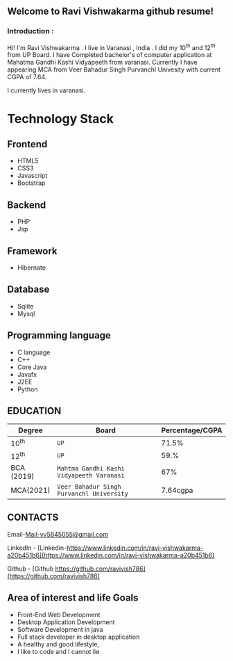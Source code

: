 ## Welcome to Ravi Vishwakarma github resume!

### Introduction :
Hi! I'm Ravi Vishwakarma . I live in Varanasi , India . I did my 10<sup>th</sup> and 12<sup>th</sup> from UP Board. I have Completed bachelor's of computer application at Mahatma Gandhi Kashi Vidyapeeth from varanasi. Currently I have appearing MCA from Veer Bahadur Singh Purvanchl Univesity with current CGPA of 7.64.

I currently lives in varanasi.
 
# Technology Stack

## Frontend 
 
 - HTML5
 - CSS3
 - Javascript
 - Bootstrap    
 
 ## Backend

 - PHP
 - Jsp

 ## Framework
 - Hibernate
 
 ## Database 
 - Sqlite
 - Mysql

## Programming language  
 - C language
 - C++
 - Core Java
 - Javafx
 - J2EE
 - Python


## EDUCATION
|Degree                |Board|Percentage/CGPA|
|----------------|-------------------------------|-----------------------------|
|10<sup>th</sup>|`UP`            |71.5%            |
|12<sup>th</sup>|`UP`            |59.%            |
|BCA (2019)         |`Mahtma Gandhi Kashi Vidyapeeth Varanasi`|67%|
|MCA(2021)|`Veer Bahadur Singh Purvanchl University`|7.64cgpa|

##  CONTACTS

Email-[Mail-vv5845055@gmail.com](mailto:vv5845055@gmail.com)

LinkedIn - [Linkedin-https://www.linkedin.com/in/ravi-vishwakarma-a20b451b6](https://www.linkedin.com/in/ravi-vishwakarma-a20b451b6)

Github - [Github  https://github.com/ravivish786](https://github.com/ravivish786)

## Area of interest and life Goals

-   Front-End Web Development
-   Desktop Application Development 
-   Software Development in java 
-   Full stack developer in desktop application
-   A healthy and good lifestyle,
-   I like to code and I cannot lie 

